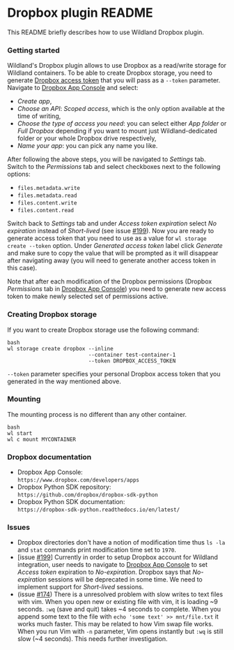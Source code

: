# Dropbox plugin README

This README briefly describes how to use Wildland Dropbox plugin.

### Getting started

Wildland's Dropbox plugin allows to use Dropbox as a read/write storage for Wildland containers. To be able to create Dropbox storage, you need to generate [Dropbox access token][1] that you will pass as a `--token` parameter. Navigate to [Dropbox App Console][2] and select:

- _Create app_,
- _Choose an API_: _Scoped access_, which is the only option available at the time of writing,
- _Choose the type of access you need_: you can select either _App folder_ or _Full Dropbox_ depending if you want to mount just Wildland-dedicated folder or your whole Dropbox drive respectively,
- _Name your app_: you can pick any name you like.

After following the above steps, you will be navigated to _Settings_ tab. Switch to the _Permissions_ tab and select checkboxes next to the following options:

- `files.metadata.write`
- `files.metadata.read`
- `files.content.write`
- `files.content.read`

Switch back to _Settings_ tab and under _Access token expiration_ select _No expiration_ instead of _Short-lived_ (see issue [#199](#issue199)). Now you are ready to generate access token that you need to use as a value for `wl storage create --token` option. Under _Generated access token_ label click _Generate_ and make sure to copy the value that will be prompted as it will disappear after navigating away (you will need to generate another access token in this case).

Note that after each modification of the Dropbox permissions (Dropbox _Permissions_ tab in [Dropbox App Console][2]) you need to generate new access token to make newly selected set of permissions active.

### Creating Dropbox storage

If you want to create Dropbox storage use the following command:

    bash
    wl storage create dropbox --inline
                              --container test-container-1
                              --token DROPBOX_ACCESS_TOKEN

`--token` parameter specifies your personal Dropbox access token that you generated in the way mentioned above.

### Mounting

The mounting process is no different than any other container.

    bash
    wl start
    wl c mount MYCONTAINER

### Dropbox documentation

* Dropbox App Console:\
  `https://www.dropbox.com/developers/apps`
* Dropbox Python SDK repository:\
  `https://github.com/dropbox/dropbox-sdk-python`
* Dropbox Python SDK documentation:\
  `https://dropbox-sdk-python.readthedocs.io/en/latest/`

### Issues

* Dropbox directories don't have a notion of modification time thus `ls -la` and `stat` commands print modification time set to `1970`.
* <a name="issue199"></a>[issue [#199][3]] Currently in order to setup Dropbox account for Wildland integration, user needs to navigate to [Dropbox App Console][1] to set _Access token_ expiration to _No-expiration_. Dropbox says that _No-expiration_ sessions will be deprecated in some time. We need to implement support for _Short-lived_ sessions.
* (issue [#174][4]) There is a unresolved problem with slow writes to text files with vim. When you open new or existing file with vim, it is loading ~9 seconds. `:wq` (save and quit) takes ~4 seconds to complete. When you append some text to the file with `echo 'some text' >> mnt/file.txt` it works much faster. This may be related to how Vim swap file works. When you run Vim with `-n` parameter, Vim opens instantly but `:wq` is still slow (~4 seconds). This needs further investigation.

[1]: https://www.dropbox.com/lp/developers/reference/oauth-guide
[2]: https://www.dropbox.com/developers/apps
[3]: https://gitlab.com/wildland/wildland-client/-/issues/199
[4]: https://gitlab.com/wildland/wildland-client/-/issues/174
